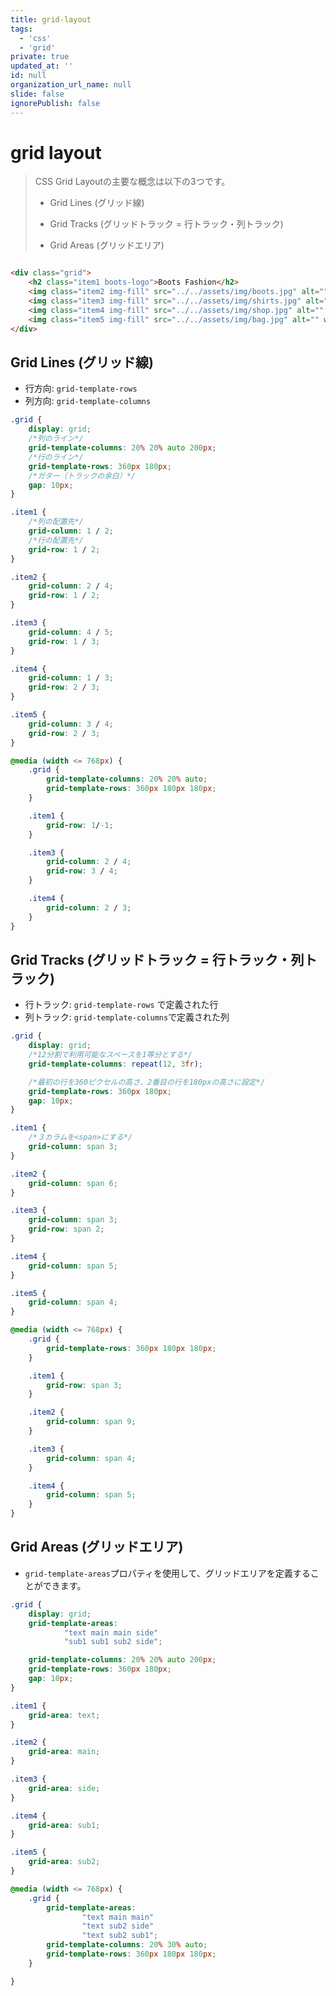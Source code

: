 ```yaml
---
title: grid-layout
tags:
  - 'css'
  - 'grid'
private: true
updated_at: ''
id: null
organization_url_name: null
slide: false
ignorePublish: false
---
```


# grid layout

> CSS Grid Layoutの主要な概念は以下の3つです。
> - Grid Lines (グリッド線)
>
> - Grid Tracks (グリッドトラック = 行トラック・列トラック)
>
> - Grid Areas (グリッドエリア)

```html

<div class="grid">
	<h2 class="item1 boots-logo">Boots Fashion</h2>
	<img class="item2 img-fill" src="../../assets/img/boots.jpg" alt="" width="1980" height="1512"/>
	<img class="item3 img-fill" src="../../assets/img/shirts.jpg" alt="" width="1320" height="1980"/>
	<img class="item4 img-fill" src="../../assets/img/shop.jpg" alt="" width="1600" height="1144"/>
	<img class="item5 img-fill" src="../../assets/img/bag.jpg" alt="" width="1320" height="1980"/>
</div>
```

## Grid Lines (グリッド線)

- 行方向: `grid-template-rows`
- 列方向: `grid-template-columns`

```css
.grid {
    display: grid;
    /*列のライン*/
    grid-template-columns: 20% 20% auto 200px;
    /*行のライン*/
    grid-template-rows: 360px 180px;
    /*ガター（トラックの余白）*/
    gap: 10px;
}

.item1 {
    /*列の配置先*/
    grid-column: 1 / 2;
    /*行の配置先*/
    grid-row: 1 / 2;
}

.item2 {
    grid-column: 2 / 4;
    grid-row: 1 / 2;
}

.item3 {
    grid-column: 4 / 5;
    grid-row: 1 / 3;
}

.item4 {
    grid-column: 1 / 3;
    grid-row: 2 / 3;
}

.item5 {
    grid-column: 3 / 4;
    grid-row: 2 / 3;
}

@media (width <= 768px) {
    .grid {
        grid-template-columns: 20% 20% auto;
        grid-template-rows: 360px 180px 180px;
    }

    .item1 {
        grid-row: 1/-1;
    }

    .item3 {
        grid-column: 2 / 4;
        grid-row: 3 / 4;
    }

    .item4 {
        grid-column: 2 / 3;
    }
}
```

## Grid Tracks (グリッドトラック = 行トラック・列トラック)

- 行トラック: `grid-template-rows` で定義された行
- 列トラック: `grid-template-columns`で定義された列

```css
.grid {
    display: grid;
    /*12分割で利用可能なスペースを1等分とする*/
    grid-template-columns: repeat(12, 3fr);

    /*最初の行を360ピクセルの高さ、2番目の行を180pxの高さに設定*/
    grid-template-rows: 360px 180px;
    gap: 10px;
}

.item1 {
    /*３カラムを<span>にする*/
    grid-column: span 3;
}

.item2 {
    grid-column: span 6;
}

.item3 {
    grid-column: span 3;
    grid-row: span 2;
}

.item4 {
    grid-column: span 5;
}

.item5 {
    grid-column: span 4;
}

@media (width <= 768px) {
    .grid {
        grid-template-rows: 360px 180px 180px;
    }

    .item1 {
        grid-row: span 3;
    }

    .item2 {
        grid-column: span 9;
    }

    .item3 {
        grid-column: span 4;
    }

    .item4 {
        grid-column: span 5;
    }
}
```

## Grid Areas (グリッドエリア)

- `grid-template-areas`プロパティを使用して、グリッドエリアを定義することができます。

```css
.grid {
    display: grid;
    grid-template-areas:
            "text main main side"
            "sub1 sub1 sub2 side";

    grid-template-columns: 20% 20% auto 200px;
    grid-template-rows: 360px 180px;
    gap: 10px;
}

.item1 {
    grid-area: text;
}

.item2 {
    grid-area: main;
}

.item3 {
    grid-area: side;
}

.item4 {
    grid-area: sub1;
}

.item5 {
    grid-area: sub2;
}

@media (width <= 768px) {
    .grid {
        grid-template-areas:
                "text main main"
                "text sub2 side"
                "text sub2 sub1";
        grid-template-columns: 20% 30% auto;
        grid-template-rows: 360px 180px 180px;
    }

}
```
